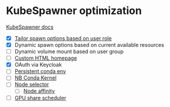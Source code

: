 # KubeSpawner optimization
[KubeSpawner docs](https://jupyterhub-kubespawner.readthedocs.io/en/latest/spawner.html)
- [x] [Tailor spawn options based on user role](https://discourse.jupyter.org/t/tailoring-spawn-options-and-server-configuration-to-certain-users/8449)
- [x] Dynamic spawn options based on current available resources
- [ ] Dynamic volume mount based on user group
- [ ] [Custom HTML homepage](https://mechmotum.github.io/blog/jupyter-summer-2019.html)
- [x] OAuth via Keycloak
- [ ] [Persistent conda env](https://discourse.jupyter.org/t/how-to-make-created-custom-conda-environments-persist-across-user-sessions-in-jupyter-hub-on-aws-eks-cluster/12111/5)
- [ ] [NB Conda Kernel](https://github.com/Anaconda-Platform/nb_conda_kernels)
- [ ] [Node selector](https://z2jh.jupyter.org/en/latest/resources/reference.html#singleuser-nodeselector)
  - [ ] [Node affinity](https://kubernetes.io/docs/concepts/scheduling-eviction/assign-pod-node/#nodeselector)
- [ ] [GPU share scheduler](https://github.com/AliyunContainerService/gpushare-scheduler-extender/tree/master)